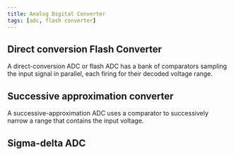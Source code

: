 ```yaml
---
title: Analog Digital Converter
tags: [adc, flash converter]
---
```



## Direct conversion Flash Converter
A direct-conversion ADC or flash ADC has a bank of comparators sampling the input signal in parallel, each firing for their decoded voltage range.


## Successive approximation converter
A successive-approximation ADC uses a comparator to successively narrow a range that contains the input voltage.


## Sigma-delta ADC



